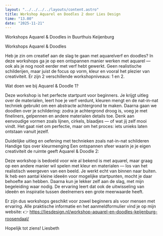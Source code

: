 ```yaml
---
layout: "../../../../layouts/content.astro"
title: Workshop Aquarel en Doodles 2 door Lies Design
time: "13.00"
date: "2025-11-21"
---
```


Workshops Aquarel & Doodles in Buurthuis Keijenburg

Workshops Aquarel & Doodles

Heb je zin om creatief aan de slag te gaan met aquarelverf en doodles? In deze workshops ga je op een ontspannen manier werken met aquarel — ook als je nog nooit eerder met verf hebt gewerkt. Geen realistische schilderijen, maar juist de focus op vorm, kleur en vooral het plezier van creativiteit.
Er zijn 2 verschillende workshopniveaus: 1 en 2.

Wat doen we bij Aquarel & Doodle 1?

Deze workshop is het perfecte startpunt voor beginners. Je krijgt uitleg over de materialen, leert hoe je verf verdunt, kleuren mengt en de nat-in-nat techniek gebruikt om een abstracte achtergrond te maken. Daarna gaan we doodlen over je schildering: zodra je achtergrond droog is, voeg je met fineliners, gelpennen en andere materialen details toe. Denk aan eenvoudige vormen zoals lijnen, cirkels, blaadjes — of wat jij zelf mooi vindt. Het gaat niet om perfectie, maar om het proces: iets unieks laten ontstaan vanuit jezelf.

Duidelijke uitleg en oefening met technieken zoals nat-in-nat schilderen
Handige tips over kleurmenging
Een ontspannen sfeer waarin je je eigen creativiteit de ruimte geeft
Aquarel & Doodle 2:

Deze workshop is bedoeld voor wie al bekend is met aquarel, maar graag op een andere manier wil spelen met kleur en materialen — los van het realistisch weergeven van een beeld. Je werkt echt van binnen naar buiten.
Ik heb een aantal kleine ideeën voor mogelijke startpunten, mocht je daar behoefte aan hebben. Daarna kun je lekker zelf aan de slag, met mijn begeleiding waar nodig. De ervaring leert dat ook de uitwisseling van ideeën en inspiratie tussen deelnemers een grote meerwaarde heeft.

Er zijn dus workshops geschikt voor zowel beginners als voor mensen met ervaring.
Alle praktische informatie en het aanmeldformulier vind je op mijn website:
👉 https://liesdesign.nl/workshop-aquarel-en-doodles-keijenburg-roosendaal/

Hopelijk tot ziens!
Liesbeth

